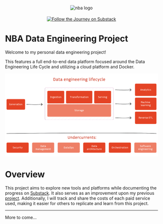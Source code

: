 <div style="text-align: center; padding-top: 20px;">
    <img height="100" width="100" src="https://cdn.simpleicons.org/nba/red" alt="nba logo"/>
</div>

<div style="text-align: center; padding-top: 20px;">
    <a href="https://substack.com/@digitalghostdev" target="_blank">
      <img src="https://img.shields.io/badge/Follow_the_Journey-FFF?style=flat-square&logo=substack&logoColor=FF6719&labelColor=black&color=FF6719" alt="Follow the Journey on Substack">
    </a>
</div>

# NBA Data Engineering Project
Welcome to my personal data engineering project!

This features a full end-to-end data platform focused around the Data Engineering Life Cycle
and utilizing a cloud platform and Docker.


![Data engineering life cycle diagram](docs/media/data_engineering_life_cycle.png)

# Overview

This project aims to explore new tools and platforms while documenting the progress on [Substack](https://substack.com/@digitalghostdev). It also serves as an improvement upon my previous [project](https://github.com/digitalghost-dev/premier-league).
Additionally, I will track and share the costs of each paid service used, making it easier for others to replicate and learn from this project.

---
More to come...